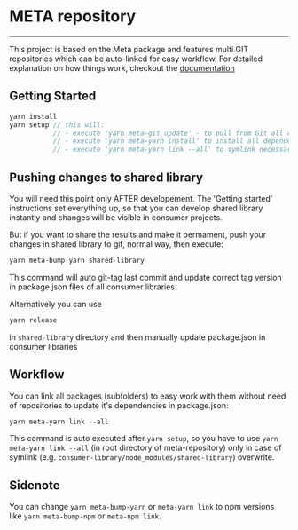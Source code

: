 # META repository
----
This project is based on the Meta package and features multi GIT repositories which can be auto-linked for easy workflow.
For detailed explanation on how things work, checkout the [documentation](https://github.com/mateodelnorte/meta)

## Getting Started

```js
yarn install
yarn setup // this will:
           // - execute 'yarn meta-git update' - to pull from Git all repositories defined in .meta file
           // - execute 'yarn meta-yarn install' to install all dependencies in subfolders
           // - execute 'yarn meta-yarn link --all' to symlink necessary dependencies (shared-library symlink in node_module of consumer projects)
```

## Pushing changes to shared library

You will need this point only AFTER developement. The 'Getting started' instructions set everything up, so that you can develop shared library instantly and changes will be visible in consumer projects. 

But if you want to share the results and make it permament, push your changes in shared library to git, normal way, then execute: 

```js
yarn meta-bump-yarn shared-library
``` 

This command will auto git-tag last commit and update correct tag version in package.json files of all consumer libraries.

Alternatively you can use 

```js
yarn release
``` 

in `shared-library` directory and then manually update package.json in consumer libraries

## Workflow

You can link all packages (subfolders) to easy work with them without need of repositories to update it's dependencies in package.json:

```js
yarn meta-yarn link --all
```

This command is auto executed after `yarn setup`, so you have to use `yarn meta-yarn link --all` (in root directory of meta-repository) only in case of symlink (e.g. `consumer-library/node_modules/shared-library`) overwrite.

## Sidenote

You can change `yarn meta-bump-yarn` or `meta-yarn link` to npm versions like `yarn meta-bump-npm` or `meta-npm link`.
